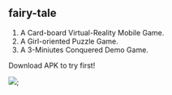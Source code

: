 ## fairy-tale
1. A Card-board Virtual-Reality Mobile Game.
2. A Girl-oriented Puzzle Game.
3. A 3-Miniutes Conquered Demo Game.

Download APK to try first! 

![](![](https://raw.githubusercontent.com/tilibo3/fairy-tale/master/fairy-tale-l.png));
